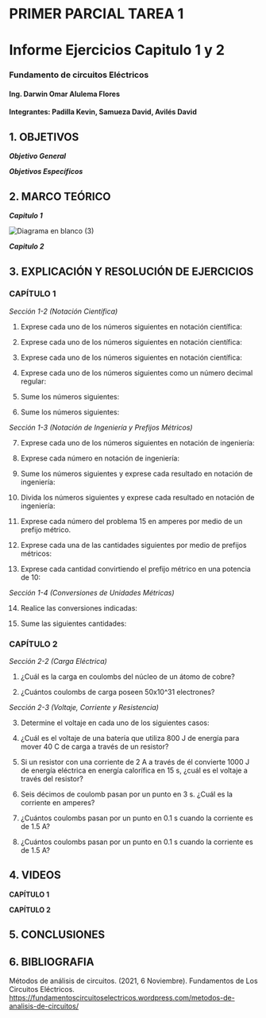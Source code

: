 # PRIMER PARCIAL TAREA 1


# Informe Ejercicios Capitulo 1 y 2
### Fundamento de circuitos Eléctricos 
#### Ing. Darwin Omar Alulema Flores

#### Integrantes: Padilla Kevin, Samueza David, Avilés David


## 1. OBJETIVOS
***Objetivo General***



 ***Objetivos Específicos***

## 2. MARCO TEÓRICO
***Capitulo 1***

 ![Diagrama en blanco (3)](https://user-images.githubusercontent.com/93794279/140619890-bee33b6a-8136-4b49-a34e-707e47491a6a.png)
 

***Capitulo 2***
## 3. EXPLICACIÓN Y RESOLUCIÓN DE EJERCICIOS

### CAPÍTULO 1

*Sección 1-2 (Notación Científica)*



1. Exprese cada uno de los números siguientes en notación científica: 
 
2. Exprese cada uno de los números siguientes en notación científica:
 
3. Exprese cada uno de los números siguientes en notación científica:
 
4. Exprese cada uno de los números siguientes como un número decimal regular:
 
5. Sume los números siguientes:
 
6. Sume los números siguientes:
 
 
 
 *Sección 1-3 (Notación de Ingeniería y Prefijos Métricos)*
 
7. Exprese cada uno de los números siguientes en notación de ingeniería:
 
8. Exprese cada número en notación de ingeniería:
 
9. Sume los números siguientes y exprese cada resultado en notación de ingeniería:
 
10. Divida los números siguientes y exprese cada resultado en notación de ingeniería:
 
11. Exprese cada número del problema 15 en amperes por medio de un prefijo métrico. 
 
12. Exprese cada una de las cantidades siguientes por medio de prefijos métricos:
 
13. Exprese cada cantidad convirtiendo el prefijo métrico en una potencia de 10:

 *Sección 1-4 (Conversiones de Unidades Métricas)*
 
14. Realice las conversiones indicadas:
 
15. Sume las siguientes cantidades:



### CAPÍTULO 2

*Sección 2-2 (Carga Eléctrica)*


1. ¿Cuál es la carga en coulombs del núcleo de un átomo de cobre?

2. ¿Cuántos coulombs de carga poseen 50x10^31 electrones?


*Sección 2-3 (Voltaje, Corriente y Resistencia)*

3. Determine el voltaje en cada uno de los siguientes casos:

4. ¿Cuál es el voltaje de una batería que utiliza 800 J de energía para mover 40 C de carga a través de un resistor?

5. Si un resistor con una corriente de 2 A a través de él convierte 1000 J de energía eléctrica en energía calorífica en 15 s, ¿cuál es el voltaje a través del resistor?

6. Seis décimos de coulomb pasan por un punto en 3 s. ¿Cuál es la corriente en amperes?

7. ¿Cuántos coulombs pasan por un punto en 0.1 s cuando la corriente es de 1.5 A?

8. ¿Cuántos coulombs pasan por un punto en 0.1 s cuando la corriente es de 1.5 A?



## 4. VIDEOS
**CAPÍTULO 1**

**CAPÍTULO 2**

## 5. CONCLUSIONES

## 6. BIBLIOGRAFIA
Métodos de análisis de circuitos. (2021, 6 Noviembre). Fundamentos de Los Circuitos Eléctricos. https://fundamentoscircuitoselectricos.wordpress.com/metodos-de-analisis-de-circuitos/
